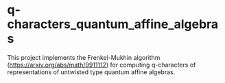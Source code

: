 # q-characters_quantum_affine_algebras

This project implements the Frenkel-Mukhin algorithm (https://arxiv.org/abs/math/9911112) for computing q-characters of representations of untwisted type quantum affine algebras.
